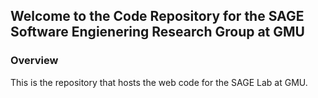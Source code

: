 ## Welcome to the Code Repository for the SAGE Software Engienering Research Group at GMU

### Overview

This is the repository that hosts the web code for the SAGE Lab at GMU.
